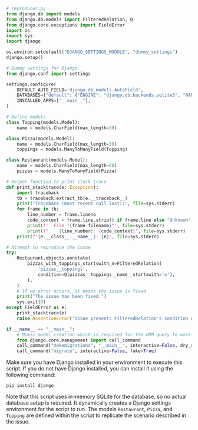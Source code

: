 ```python
# reproducer.py
from django.db import models
from django.db.models import FilteredRelation, Q
from django.core.exceptions import FieldError
import os
import sys
import django

os.environ.setdefault("DJANGO_SETTINGS_MODULE", "dummy_settings")
django.setup()

# Dummy settings for Django
from django.conf import settings

settings.configure(
    DEFAULT_AUTO_FIELD='django.db.models.AutoField',
    DATABASES={"default": {"ENGINE": "django.db.backends.sqlite3", "NAME": ":memory:"}},
    INSTALLED_APPS=["__main__"],
)

# Define models
class Topping(models.Model):
    name = models.CharField(max_length=30)

class Pizza(models.Model):
    name = models.CharField(max_length=30)
    toppings = models.ManyToManyField(Topping)

class Restaurant(models.Model):
    name = models.CharField(max_length=50)
    pizzas = models.ManyToManyField(Pizza)

# Helper function to print stack trace
def print_stacktrace(e: Exception):
    import traceback
    tb = traceback.extract_tb(e.__traceback__)
    print("Traceback (most recent call last):", file=sys.stderr)
    for frame in tb:
        line_number = frame.lineno
        code_context = frame.line.strip() if frame.line else "Unknown"
        print(f'  File "{frame.filename}"', file=sys.stderr)
        print(f"    {line_number}: {code_context}", file=sys.stderr)
    print(f"{e.__class__.__name__}: {e}", file=sys.stderr)

# Attempt to reproduce the issue
try:
    Restaurant.objects.annotate(
        pizzas_with_toppings_startswith_n=FilteredRelation(
            'pizzas__toppings',
            condition=Q(pizzas__toppings__name__startswith='n'),
        ),
    )
    # If no error occurs, it means the issue is fixed
    print("The issue has been fixed.")
    sys.exit(0)
except FieldError as e:
    print_stacktrace(e)
    raise AssertionError("Issue present: FilteredRelation's condition doesn't support nested relations.")

if __name__ == "__main__":
    # Mimic model creation which is required for the ORM query to work
    from django.core.management import call_command
    call_command("makemigrations", "__main__", interactive=False, dry_run=True)
    call_command("migrate", interactive=False, fake=True)
```

Make sure you have Django installed in your environment to execute this script. If you do not have Django installed, you can install it using the following command:

```shell
pip install django
```

Note that this script uses in-memory SQLite for the database, so no actual database setup is required. It dynamically creates a Django settings environment for the script to run. The models `Restaurant`, `Pizza`, and `Topping` are defined within the script to replicate the scenario described in the issue.